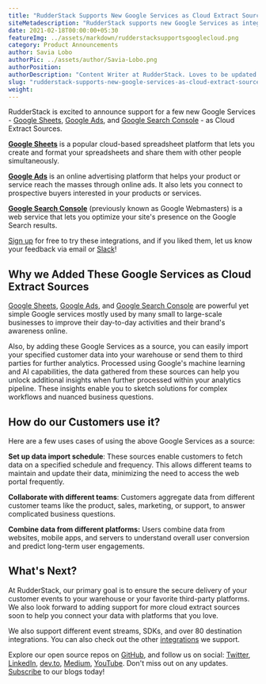 ```yaml
---
title: "RudderStack Supports New Google Services as Cloud Extract Sources"
siteMetadescription: "RudderStack supports new Google Services as integrations - Google Sheets, Google Ads, and Google Search Console - as Cloud Extract Sources. Now send your data from Google Cloud searvices seamlessly to RudderStack."
date: 2021-02-18T00:00:00+05:30
featureImg: ../assets/markdown/rudderstacksupportsgooglecloud.png
category: Product Announcements
author: Savia Lobo
authorPic: ../assets/author/Savia-Lobo.png
authorPosition: 
authorDescription: "Content Writer at RudderStack. Loves to be updated with the tech happenings around the globe. Loves singing and composing songs. Believes in putting the art in smart."
slug: "rudderstack-supports-new-google-services-as-cloud-extract-sources"
weight: 
---
```

RudderStack is excited to announce support for a few new Google Services - [Google Sheets](https://rudderstack.com/integration/google-sheets-source/), [Google Ads](https://rudderstack.com/integration/google-ads-source/), and [Google Search Console](https://rudderstack.com/integration/google-search-console-source/) - as Cloud Extract Sources. 

**[Google Sheets](https://www.google.com/sheets/about/)** is a popular cloud-based spreadsheet platform that lets you create and format your spreadsheets and share them with other people simultaneously. 

**[Google Ads](https://ads.google.com/)** is an online advertising platform that helps your product or service reach the masses through online ads. It also lets you connect to prospective buyers interested in your products or services. 

**[Google Search Console](https://search.google.com/search-console/welcome)** (previously known as Google Webmasters) is a web service that lets you optimize your site's presence on the Google Search results.

[Sign up](https://app.rudderstack.com/signup) for free to try these integrations, and if you liked them, let us know your feedback via email or [Slack](https://resources.rudderstack.com/join-rudderstack-slack)! 



## Why we Added These Google Services as Cloud Extract Sources

[Google Sheets](https://docs.rudderstack.com/cloud-extract-sources/google-sheets), [Google Ads](https://docs.rudderstack.com/cloud-extract-sources/google-adwords), and [Google Search Console](https://docs.rudderstack.com/cloud-extract-sources/google-search-console) are powerful yet simple Google services mostly used by many small to large-scale businesses to improve their day-to-day activities and their brand's awareness online.  

Also, by adding these Google Services as a source, you can easily import your specified customer data into your warehouse or send them to third parties for further analytics. Processed using Google's machine learning and AI capabilities, the data gathered from these sources can help you unlock additional insights when further processed within your analytics pipeline. These insights enable you to sketch solutions for complex workflows and nuanced business questions.


## How do our Customers use it?

Here are a few uses cases of using the above Google Services as a source:

**Set up data import schedule**: These sources enable customers to fetch data on a specified schedule and frequency. This allows different teams to maintain and update their data, minimizing the need to access the web portal frequently.  

**Collaborate with different teams**: Customers aggregate data from different customer teams like the product, sales, marketing, or support, to answer complicated business questions. 

**Combine data from different platforms:** Users combine data from websites, mobile apps, and servers to understand overall user conversion and predict long-term user engagements. 

    


## What's Next?

At RudderStack, our primary goal is to ensure the secure delivery of your customer events to your warehouse or your favorite third-party platforms. We also look forward to adding support for more cloud extract sources soon to help you connect your data with platforms that you love.

We also support different event streams, SDKs, and over 80 destination integrations. You can also check out the other [integrations](https://rudderstack.com/integration/) we support. 

Explore our open source repos on [GitHub](https://github.com/rudderlabs), and follow us on social: [Twitter](https://twitter.com/RudderStack), [LinkedIn](https://www.linkedin.com/company/rudderlabs/), [dev.to](https://dev.to/rudderstack), [Medium](https://rudderstack.medium.com/), [YouTube](https://www.youtube.com/channel/UCgV-B77bV_-LOmKYHw8jvBw). Don't miss out on any updates. [Subscribe](https://rudderstack.com/blog/) to our blogs today!
